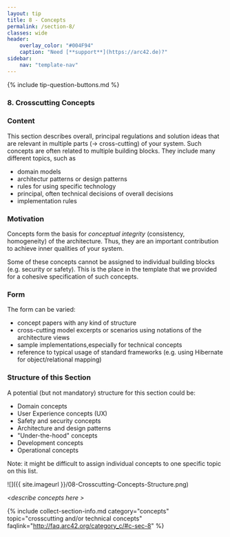 ```yaml
---
layout: tip
title: 8 - Concepts
permalink: /section-8/
classes: wide
header:
    overlay_color: "#004F94"
    caption: "Need [**support**](https://arc42.de)?"
sidebar:
    nav: "template-nav"
---
```


{% include tip-question-buttons.md %}

### 8. Crosscutting Concepts


<div class="arc42-help" markdown="1">

### Content
This section describes overall, principal regulations and solution ideas that are relevant in multiple parts (&rarr; cross-cutting) of your system.
Such concepts are often related to multiple building blocks. They include many different topics, such as

* domain models
* architectur patterns or design patterns
* rules for using specific technology
* principal, often technical decisions of overall decisions
* implementation rules

### Motivation
Concepts form the basis for _conceptual integrity_ (consistency, homogeneity) of the architecture. Thus, they are an important contribution to achieve inner qualities of your system.

Some of these concepts cannot be assigned to individual building blocks (e.g. security or safety). This is the place in the template that we provided for a cohesive specification of such concepts.

### Form
The form can be varied:

* concept papers with any kind of structure
* cross-cutting model excerpts or scenarios using notations of the architecture views
* sample implementations,especially for technical concepts
* reference to typical usage of standard frameworks (e.g. using Hibernate for object/relational mapping)

### Structure of this Section
A potential (but not mandatory) structure for this section could be:

* Domain concepts
* User Experience concepts (UX)
* Safety and security concepts
* Architecture and design patterns
* "Under-the-hood" concepts
* Development concepts
* Operational concepts

Note: it might be difficult to assign individual concepts to one specific topic
on this list.

![]({{ site.imageurl }}/08-Crosscutting-Concepts-Structure.png)

</div>

_&lt;describe concepts here >_


{% include collect-section-info.md
   category="concepts"
   topic="crosscutting and/or technical concepts"
   faqlink="http://faq.arc42.org/category_c/#c-sec-8" %}

